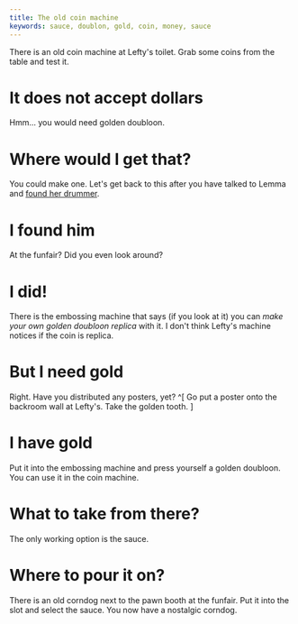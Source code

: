 ```yaml
---
title: The old coin machine
keywords: sauce, doublon, gold, coin, money, sauce
---
```


There is an old coin machine at Lefty's toilet. Grab some coins from the table and test it.

# It does not accept dollars
Hmm... you would need golden doubloon.

# Where would I get that?
You could make one. Let's get back to this after you have talked to Lemma and [found her drummer](/120-lemma/010-drummer/010-find.md).

# I found him
At the funfair? Did you even look around?

# I did!
There is the embossing machine that says (if you look at it) you can _make your own golden doubloon replica_ with it. I don't think Lefty's machine notices if the coin is replica.

# But I need gold
Right. Have you distributed any posters, yet? ^[ Go put a poster onto the backroom wall at Lefty's. Take the golden tooth. ]

# I have gold
Put it into the embossing machine and press yourself a golden doubloon. You can use it in the coin machine.

# What to take from there?
The only working option is the sauce.

# Where to pour it on?
There is an old corndog next to the pawn booth at the funfair. Put it into the slot and select the sauce. You now have a nostalgic corndog.
